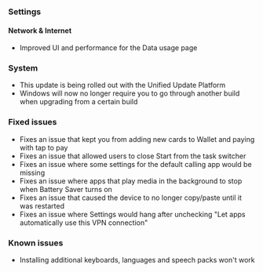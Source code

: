 ### Settings
#### Network & Internet
- Improved UI and performance for the Data usage page

### System
- This update is being rolled out with the Unified Update Platform
- Windows will now no longer require you to go through another build when upgrading from a certain build

### Fixed issues
- Fixes an issue that kept you from adding new cards to Wallet and paying with tap to pay
- Fixes an issue that allowed users to close Start from the task switcher
- Fixes an issue where some settings for the default calling app would be missing
- Fixes an issue where apps that play media in the background to stop when Battery Saver turns on
- Fixes an issue that caused the device to no longer copy/paste until it was restarted
- Fixes an issue where Settings would hang after unchecking "Let apps automatically use this VPN connection"

### Known issues
- Installing additional keyboards, languages and speech packs won't work